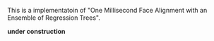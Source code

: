 This is a implementatoin of "One Millisecond Face Alignment with an Ensemble of Regression Trees".

**under construction**
